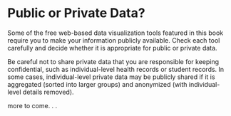# Public or Private Data?

Some of the free web-based data visualization tools featured in this book require you to make your information publicly available. Check each tool carefully and decide whether it is appropriate for public or private data.

Be careful not to share private data that you are responsible for keeping confidential, such as individual-level health records or student records. In some cases, individual-level private data may be publicly shared if it is aggregated (sorted into larger groups) and anonymized (with individual-level details removed).

more to come. . .

